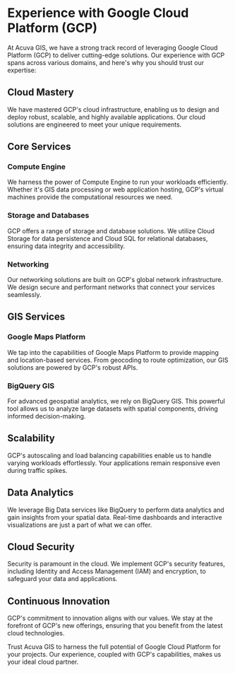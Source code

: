 # Experience with Google Cloud Platform (GCP)

At Acuva GIS, we have a strong track record of leveraging Google Cloud Platform (GCP) to deliver cutting-edge solutions. Our experience with GCP spans across various domains, and here's why you should trust our expertise:

## Cloud Mastery

We have mastered GCP's cloud infrastructure, enabling us to design and deploy robust, scalable, and highly available applications. Our cloud solutions are engineered to meet your unique requirements.

## Core Services

### Compute Engine

We harness the power of Compute Engine to run your workloads efficiently. Whether it's GIS data processing or web application hosting, GCP's virtual machines provide the computational resources we need.

### Storage and Databases

GCP offers a range of storage and database solutions. We utilize Cloud Storage for data persistence and Cloud SQL for relational databases, ensuring data integrity and accessibility.

### Networking

Our networking solutions are built on GCP's global network infrastructure. We design secure and performant networks that connect your services seamlessly.

## GIS Services

### Google Maps Platform

We tap into the capabilities of Google Maps Platform to provide mapping and location-based services. From geocoding to route optimization, our GIS solutions are powered by GCP's robust APIs.

### BigQuery GIS

For advanced geospatial analytics, we rely on BigQuery GIS. This powerful tool allows us to analyze large datasets with spatial components, driving informed decision-making.

## Scalability

GCP's autoscaling and load balancing capabilities enable us to handle varying workloads effortlessly. Your applications remain responsive even during traffic spikes.

## Data Analytics

We leverage Big Data services like BigQuery to perform data analytics and gain insights from your spatial data. Real-time dashboards and interactive visualizations are just a part of what we can offer.

## Cloud Security

Security is paramount in the cloud. We implement GCP's security features, including Identity and Access Management (IAM) and encryption, to safeguard your data and applications.

## Continuous Innovation

GCP's commitment to innovation aligns with our values. We stay at the forefront of GCP's new offerings, ensuring that you benefit from the latest cloud technologies.

Trust Acuva GIS to harness the full potential of Google Cloud Platform for your projects. Our experience, coupled with GCP's capabilities, makes us your ideal cloud partner.
